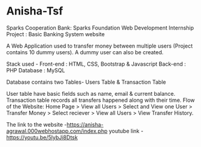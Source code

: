 # Anisha-Tsf
Sparks Cooperation Bank:
Sparks Foundation Web Development Internship Project : Basic Banking System website

A Web Application used to transfer money between multiple users (Project contains 10 dummy users). A dummy user can also be created.

Stack used - Front-end : HTML, CSS, Bootstrap & Javascript Back-end : PHP Database : MySQL

Database contains two Tables- Users Table & Transaction Table

User table have basic fields such as name, email & current balance.
Transaction table records all transfers happened along with their time.
Flow of the Website: Home Page > View all Users > Select and View one User > Transfer Money > Select reciever > View all Users > View Transfer History.

The link to the website -https://anisha-agrawal.000webhostapp.com/index.php
youtube link  - https://youtu.be/5lybJi8Dtsk
